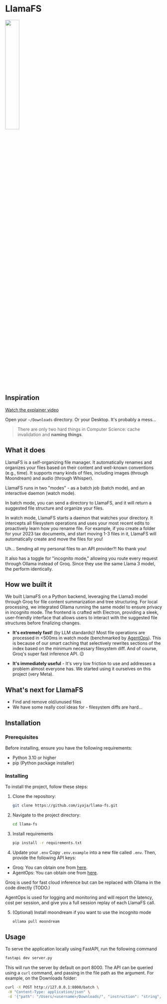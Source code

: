 # LlamaFS

<img src="electron-react-app/assets/llama_fs.png" width="30%" />

## Inspiration

[Watch the explainer video](https://x.com/AlexReibman/status/1789895425828204553)

Open your `~/Downloads` directory. Or your Desktop. It's probably a mess...

> There are only two hard things in Computer Science: cache invalidation and **naming things**.

## What it does

LlamaFS is a self-organizing file manager. It automatically renames and organizes your files based on their content and well-known conventions (e.g., time). It supports many kinds of files, including images (through Moondream) and audio (through Whisper).

LlamaFS runs in two "modes" - as a batch job (batch mode), and an interactive daemon (watch mode).

In batch mode, you can send a directory to LlamaFS, and it will return a suggested file structure and organize your files.

In watch mode, LlamaFS starts a daemon that watches your directory. It intercepts all filesystem operations and uses your most recent edits to proactively learn how you rename file. For example, if you create a folder for your 2023 tax documents, and start moving 1-3 files in it, LlamaFS will automatically create and move the files for you!

Uh... Sending all my personal files to an API provider?! No thank you!

It also has a toggle for "incognito mode," allowing you route every request through Ollama instead of Groq. Since they use the same Llama 3 model, the perform identically.

## How we built it

We built LlamaFS on a Python backend, leveraging the Llama3 model through Groq for file content summarization and tree structuring. For local processing, we integrated Ollama running the same model to ensure privacy in incognito mode. The frontend is crafted with Electron, providing a sleek, user-friendly interface that allows users to interact with the suggested file structures before finalizing changes.

- **It's extremely fast!** (by LLM standards)! Most file operations are processed in <500ms in watch mode (benchmarked by [AgentOps](https://agentops.ai/?utm_source=llama-fs)). This is because of our smart caching that selectively rewrites sections of the index based on the minimum necessary filesystem diff. And of course, Groq's super fast inference API. 😉

- **It's immediately useful** - It's very low friction to use and addresses a problem almost everyone has. We started using it ourselves on this project (very Meta).

## What's next for LlamaFS

- Find and remove old/unused files
- We have some really cool ideas for - filesystem diffs are hard...

## Installation

### Prerequisites

Before installing, ensure you have the following requirements:
- Python 3.10 or higher
- pip (Python package installer)

### Installing

To install the project, follow these steps:
1. Clone the repository:
   ```bash
   git clone https://github.com/iyaja/llama-fs.git
   ```

2. Navigate to the project directory:
    ```bash
    cd llama-fs
    ```

3. Install requirements
   ```bash
   pip install -r requirements.txt
   ```

4. Update your `.env`
Copy `.env.example` into a new file called `.env`. Then, provide the following API keys:
* Groq: You can obtain one from [here](https://console.groq.com/keys).
* AgentOps: You can obtain one from [here](https://app.agentops.ai/settings/projects).

Groq is used for fast cloud inference but can be replaced with Ollama in the code directly (TODO.)

AgentOps is used for logging and monitoring and will report the latency, cost per session, and give you a full session replay of each LlamaFS call.

5. (Optional) Install moondream if you want to use the incognito mode
    ```bash
    ollama pull moondream
    ```

## Usage

To serve the application locally using FastAPI, run the following command
   ```bash
   fastapi dev server.py
   ```

This will run the server by default on port 8000. The API can be queried using a `curl` command, and passing in the file path as the argument. For example, on the Downloads folder:
   ```bash
   curl -X POST http://127.0.0.1:8000/batch \
    -H "Content-Type: application/json" \
    -d '{"path": "/Users/<username>/Downloads/", "instruction": "string", "incognito": false}'
   ```
